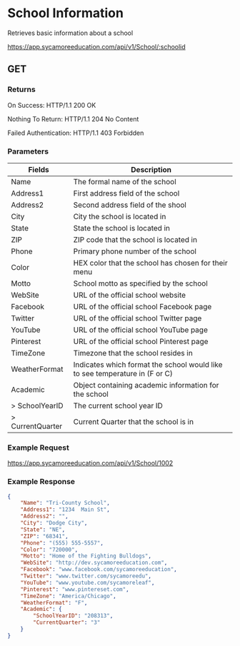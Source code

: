 # School Information

Retrieves basic information about a school

https://app.sycamoreeducation.com/api/v1/School/:schoolid

## GET

### Returns

On Success: HTTP/1.1 200 OK

Nothing To Return: HTTP/1.1 204 No Content

Failed Authentication:  HTTP/1.1 403 Forbidden

### Parameters

| Fields | Description |
|--------|-------------|
| Name | The formal name of the school
| Address1 |	First address field of the school
| Address2 | Second address field of the shool
| City |	City the school is located in
| State |	State the school is located in
| ZIP | ZIP code that the school is located in
| Phone | Primary phone number of the school
| Color | HEX color that the school has chosen for their menu
| Motto |	School motto as specified by the school
| WebSite | URL of the official school website
| Facebook | URL of the official school Facebook page
| Twitter | URL of the official school Twitter page
| YouTube | URL of the official school YouTube page
| Pinterest | URL of the official school Pinterest page
| TimeZone  |	Timezone that the school resides in
| WeatherFormat | Indicates which format the school would like to see temperature in (F or C)
| Academic | Object containing academic information for the school
| > SchoolYearID | The current school year ID
| > CurrentQuarter | Current Quarter that the school is in

### Example Request

https://app.sycamoreeducation.com/api/v1/School/1002

### Example Response
```json
{
    "Name": "Tri-County School",
    "Address1": "1234  Main St",
    "Address2": "",
    "City": "Dodge City",
    "State": "NE",
    "ZIP": "68341",
    "Phone": "(555) 555-5557",
    "Color": "720000",
    "Motto": "Home of the Fighting Bulldogs",
    "WebSite": "http://dev.sycamoreeducation.com",
    "Facebook": "www.facebook.com/sycamoreeducation",
    "Twitter": "www.twitter.com/sycamoreedu",
    "YouTube": "www.youtube.com/sycamoreleaf",
    "Pinterest": "www.pintereset.com",
    "TimeZone": "America/Chicago",
    "WeatherFormat": "F",
    "Academic": {
        "SchoolYearID": "208313",
        "CurrentQuarter": "3"
    }
}
```
